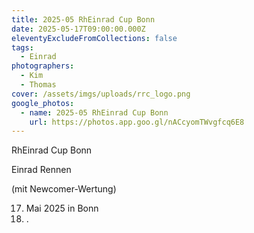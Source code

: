 ```yaml
---
title: 2025-05 RhEinrad Cup Bonn
date: 2025-05-17T09:00:00.000Z
eleventyExcludeFromCollections: false
tags:
  - Einrad
photographers:
  - Kim
  - Thomas
cover: /assets/imgs/uploads/rrc_logo.png
google_photos:
  - name: 2025-05 RhEinrad Cup Bonn
    url: https://photos.app.goo.gl/nACcyomTWvgfcq6E8
---
```

RhEinrad Cup Bonn

Einrad Rennen

(mit Newcomer-Wertung)

17. Mai 2025 in Bonn
18. .
